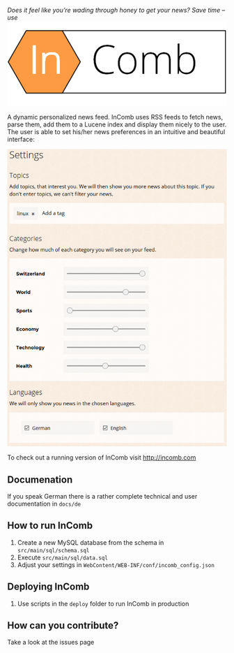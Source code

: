_Does it feel like you’re wading through honey to get your news? Save time – use_
![InComb](/WebContent/img/logo.png?raw=true)


A dynamic personalized news feed.
InComb uses RSS feeds to fetch news, parse them, add them to a Lucene index and display them nicely to the user.
The user is able to set his/her news preferences in an intuitive and beautiful interface:

![User Settings](/docs/user-settings.png?raw=true)

To check out a running version of InComb visit http://incomb.com

## Documenation
If you speak German there is a rather complete technical and user documentation in `docs/de`

## How to run InComb
1. Create a new MySQL database from the schema in `src/main/sql/schema.sql`
2. Execute `src/main/sql/data.sql`
3. Adjust your settings in `WebContent/WEB-INF/conf/incomb_config.json`

## Deploying InComb
1. Use scripts in the `deploy` folder to run InComb in production

## How can you contribute?
Take a look at the issues page
